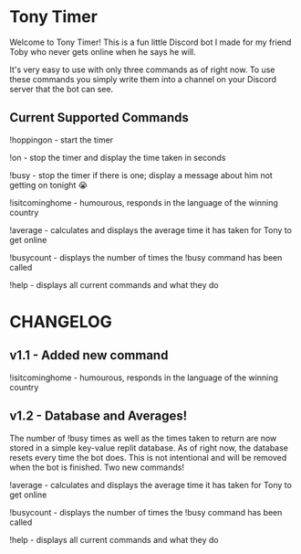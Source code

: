 # Tony Timer


Welcome to Tony Timer! This is a fun little Discord bot I made for my friend Toby who never gets online when he says he will.

It's very easy to use with only three commands as of right now. To use these commands you simply write them into a channel on your Discord server that the bot can see.

Current Supported Commands
--------------------------

!hoppingon - start the timer

!on - stop the timer and display the time taken in seconds

!busy - stop the timer if there is one; display a message about him not getting on tonight 😭

!isitcominghome - humourous, responds in the language of the winning country

!average - calculates and displays the average time it has taken for Tony to get online

!busycount - displays the number of times the !busy command has been called

!help - displays all current commands and what they do

CHANGELOG
=========

v1.1 - Added new command
------------------------

!isitcominghome - humourous, responds in the language of the winning country

v1.2 - Database and Averages!
-----------------------------

The number of !busy times as well as the times taken to return are now stored in a simple key-value replit database. As of right now, the database resets every time the bot does. This is not intentional and will be removed when the bot is finished. Two new commands!

!average - calculates and displays the average time it has taken for Tony to get online

!busycount - displays the number of times the !busy command has been called

!help - displays all current commands and what they do